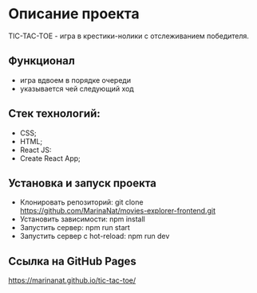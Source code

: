 # Описание проекта
TIC-TAC-TOE - игра в крестики-нолики с отслеживанием победителя.

## Функционал
* игра вдвоем в порядке очереди
* указывается чей следующий ход

## Стек технологий:
* CSS;
* HTML;
* React JS:
* Create React App;

## Установка и запуск проекта
- Клонировать репозиторий:
git clone https://github.com/MarinaNat/movies-explorer-frontend.git
- Установить зависимости:
npm install
- Запустить сервер:
npm run start
- Запустить сервер с hot-reload:
npm run dev

## Ссылка на GitHub Pages

https://marinanat.github.io/tic-tac-toe/
